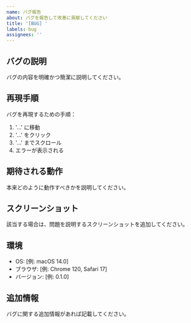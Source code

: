```yaml
---
name: バグ報告
about: バグを報告して改善に貢献してください
title: '[BUG] '
labels: bug
assignees: ''
---
```


## バグの説明
バグの内容を明確かつ簡潔に説明してください。

## 再現手順
バグを再現するための手順：
1. '...' に移動
2. '...' をクリック
3. '...' までスクロール
4. エラーが表示される

## 期待される動作
本来どのように動作すべきかを説明してください。

## スクリーンショット
該当する場合は、問題を説明するスクリーンショットを追加してください。

## 環境
- OS: [例: macOS 14.0]
- ブラウザ: [例: Chrome 120, Safari 17]
- バージョン: [例: 0.1.0]

## 追加情報
バグに関する追加情報があれば記載してください。
